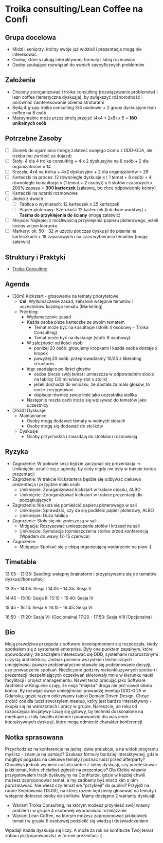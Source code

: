 # Troika consulting/Lean Coffee na Confi

## Grupa docelowa

- Midzi i seniorzy, którzy swoje już widzieli i prezentacje mogą nie interesować
- Osoby, które szukają interaktywnej formuły i lubią rozmawiać
- Osoby szukające rozwiązań do swoich specyficznych problemów

## Założenia

- Chcemy zoorganizować i troika consulting (rozwiązywanie problemów) i lean coffee (tematyczna dyskusja), by zwiększyć różnorodność i porównać zainteresowanie obiema struturami
- Będą 4 grupy troika consulting 3/4 osobowe + 2 grupy dyskusyjne lean coffee na 8 osób
- Maksymalnie może przez strefę przejść (4x4 + 2x8) x 5 = **160 unikalnych osób**

## Potrzebne Zasoby

- [ ] Ziomek do ogarniania (mogę załatwić swojego ziomo z DDD-GDA, ale trzeba mu zwrócić za dojazd)
- [ ] Stoły: 4 dla 4 troika consulting + 4 x 2 dyskusyjne na 8 osób + 2 dla organizatorów = 14
- [ ] Krzesła: 4x4 na troika + 4x2 dyskusyjne + 2 dla organizatorów = 26
- [ ] Karteczki na proces: (2 równoległe dyskusje x ( 1 temat + 8 osób) + 4 równoległe konsultacje x (1 temat + 2 osoby)) x 5 slotów czasowych x 200% zapasu = **300 karteczek** (załatwię, bo chce odpowiednie kolory)
- [ ] Karteczki na notatki rozmowowe
- [ ] Jedno z dwóch
    - [ ] Tablica o wymiarach: 12 karteczek x 25 karteczek
    - [ ] Papier ploterowy: Szerokość 12 karteczek (lub dwie warstwy) + **Taśma do przyklejenia do ściany** (mogę załatwić)
- [ ] Miejsce: Najlepiej z możliwością przyklejenia papieru ploterowego, jeżeli lecimy w tym kierunku
- [ ] Markery: ok. 50  - 32 w użyciu podczas dyskusji do pisania na karteczkach + 18 zapasowych i na czas wybierania tematów (mogę załatwić)

## Struktury i Praktyki

- [Troika Consulting]()


## Agenda

- [30m] Kickstart - głosowanie na tematy priorytetowe
    - **Cel**: Wytłumaczenie zasad, zebranie wstępnie tematów i uczestników każdego tematu (Marketing)
    - Przebieg:
        - Wytłumaczenie zasad
        - Każda osoba pisze karteczke ze swoim tematem
            - Temat może być na kosultacje (stolik 4 osobowy - Troika Consulting)
            - Temat może być na dyskusje (stolik 8 osobowy)
        - W zależności od ilości osób
            - poniżej 20 osób: głosujemy kropkami i każda osoba dostaje x kropek
            - powyżej 20 osób: przeprowadzamy 10/25 z liberating structures
        - idąc spadająco po ilości głosów
            - osoba bierze swój temat i umieszcza w odpowiednim slocie na tablicy (30 minutowy slot x stolik)
            - jeżeli dochodzi do wniosku, że dostała za mało głosów, to może zrezygnować
            - dopisuje również swoje imie jako uczestnika stolika
        - Następnie reszta osób może się wpisywać do tematów jako uczestnicy
- [2h30] Dyskusje
    - Maintainance
        - Osoby mogą dodawać tematy w wolnych slotach
        - Osoby mogą się dodawać do stolików
    - Dyskusje
        - Osoby przychodzą i zasiadają do stolików i rozmawiają

## Ryzyka

- Zagrożenie: W połowie sesji będzie zaczynać się prezentacja -> Uniknięcie: ustalić się z agendą, by sloty nigdy nie były w trakcie końca prezentacji
- Zagrożenie: W trakcie Kickstartera będzie się odbywać ciekawa prezentacja i przyjdzie mało osób 
    - Uniknięcie: Zoorganizować kickstart w trakcie obiadu, ALBO
    - Uniknięcie: Zoorganizować kickstart w trakcie prezentacji dla początkujących
- Zagrożenie: Nie uda się pomieścić papieru ploterowego w sali
    - Uniknięcie: Sprawdzić, czy da się podkleić papier ploterowy, ALBO
    - Uniknięcie: Duża tablica
- Zagrożenie: Stoły się nie zmieszczą w sali
    - Mitigacja: Rozrysować umieszczenie stołów i krzeseł na sali
    - Uniknięcie: Symulacja rozmieszczenia stołów przed konferencją (Wpadam do wawy 12-15 czerwca)
- Zagrożenie: 
    - Mitigacja: Spotkać się z ekipą organizującą wydarzenie na piwo :)

## Timetable

13:05 - 13:35: Seeding: wstępny brainstorm i przypisywanie się do tematów dyskusji/konsultacji

13:35 - 14:05: Sesja I
14:05 - 14:35: Sesja II

14:40 - 15:10: Sesja III
15:10 - 15:40: Sesja IV

15:45 - 16:15: Sesja V
16:15 - 16:45: Sesja VI

16:50 - 17:20: Sesja VII (Opcjonalna)
17:20 - 17:50: Sesja VIII (Opcjonalna)

## Bio

Moją prawdziwa przygoda z software developmentem się rozpoczęła, kiedy spotkałem się z systemami enterprise.
Były one punktem zapalnym, które spowodowały, że zacząłem interesować się DDD, systemami rozproszonymi i czystą architekturą.
Jednak pomimo wszystkich technicznych umiejętności zawsze problematyczne stawało się podejmowanie decyzji, czy prowadzenie spotkań.
Niezliczone godziny niekonkluzywnych spotkań i prezentacji niespełniających oczekiwań skierowały mnie w kierunku nauki facylitacji i project managementu.
Nawet teraz pracując jako Software Architect w Kinguinie czuję, że moja "miękka" droga nie jest nawet bliska końca.
By rozwijać swoje umiejętności prowadzę meetup DDD-GDA w Gdańsku, gdzie razem odkrywamy tajniki Domain Driven Design.
Chcąc zrobić coś dla ludzi stworzyłem meetup, który jest bardzo interaktywny - skupia się na warsztatach i pracy w grupie.
Nareszcie, po roku od rozpoczęcia inicjatywy czuję się gotowy, by techniki doskonalone na meetupie ujrzały światło dzienne
i poprowadzić dla was serie interaktywnych dyskusji, które mogą odmienić charakter konferencji.

## Notka sprasowana

Przychodzisz na konferencje na jedną, dwie prelekcje, a na widok programu myślisz - znam je na pamięć?
Szukasz formuły bardziej interaktywnej, gdzie mógłbyś pogadać na ciekawe tematy i poznać ludzi przed afterparty?
Chciałbyś jednak wynieść coś dla siebie z takiej dyskusji, czy przetestować jakiś temat, który chciałbyś zgłosić na prezentacje?
Dla Ciebie własnie przygotowałem track dyskusyjny na Confiturze, gdzie w każdej chwili możesz zaproponować temat, a my zadbamy byś miał z kim o nim porozmawiać.
Nie wiesz czy temat się "przykleji" do publiki? Przyjdź na runde Seedowania (13:00), na której razem będziemy głosować na tematy i wstępnie dobierać osoby do stolików.
Mamy dostępne 2 warianty dyskusji:
- Wariant Troika Consulting, na którym możesz przynieść swój własny problem i w grupie 4 osobowej wypracować rozwiązanie
- Wariant Lean Coffee, na którym możesz zaproponować jakikolwiek temat i w grupie 8 osobowej podzielić się wiedzą i doświadczeniem

Wpadaj! Każda dyskusja się liczy. A może za rok na konfiturze Twój temat zobaczysz/poprowadzisz w formie prezentacji :).
